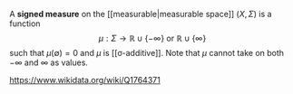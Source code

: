 A **signed measure** on the [[measurable|measurable space]] $(X,\Sigma)$ is a function $$\mu: \Sigma \to \mathbb R \cup \{-\infty\} \text{ or } \mathbb R \cup \{\infty\}$$ such that $\mu(\emptyset) =0$ and $\mu$ is [[σ-additive]]. Note that $\mu$ cannot take on both $-\infty$ and $\infty$ as values.

https://www.wikidata.org/wiki/Q1764371